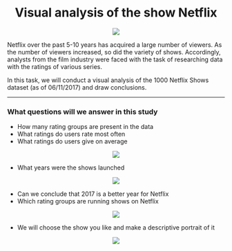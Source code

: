 <div id="header" align="center">
    <h1>Visual analysis of the show Netflix</h1>
</div>

<div id="picture" align="center"
    <a href="https://github.com/dmitps/visual-analysis-of-the-show-netflix/blob/main/images/netflix.png">
        <img src="https://github.com/dmitps/visual-analysis-of-the-show-netflix/blob/main/images/netflix.png">
    </a>
</div>


Netflix over the past 5-10 years has acquired a large number of viewers. As the number of viewers increased, so did the variety of shows. Accordingly, analysts from the film industry were faced with the task of researching data with the ratings of various series.

In this task, we will conduct a visual analysis of the 1000 Netflix Shows dataset (as of 06/11/2017) and draw conclusions.

____

### What questions will we answer in this study

* How many rating groups are present in the data
* What ratings do users rate most often
* What ratings do users give on average
 
<div id="picture" align="center"
    <a href="https://github.com/dmitps/visual-analysis-of-the-show-netflix/blob/main/images/frequent%20evaluations.png">
        <img src="https://github.com/dmitps/visual-analysis-of-the-show-netflix/blob/main/images/frequent%20evaluations.png">
    </a>
</div>
 
* What years were the shows launched
 
<div id="picture" align="center"
    <a href="https://github.com/dmitps/visual-analysis-of-the-show-netflix/blob/main/images/years.png">
        <img src="https://github.com/dmitps/visual-analysis-of-the-show-netflix/blob/main/images/years.png">
    </a>
</div>
 
* Can we conclude that 2017 is a better year for Netflix
* Which rating groups are running shows on Netflix
 
<div id="picture" align="center"
    <a href="https://github.com/dmitps/visual-analysis-of-the-show-netflix/blob/main/images/rating%20groups.png">
        <img src="https://github.com/dmitps/visual-analysis-of-the-show-netflix/blob/main/images/rating%20groups.png">
    </a>
</div>
 
* We will choose the show you like and make a descriptive portrait of it

<div id="picture" align="center"
    <a href="https://github.com/dmitps/visual-analysis-of-the-show-netflix/blob/main/images/show%20you%20like.png">
        <img src="https://github.com/dmitps/visual-analysis-of-the-show-netflix/blob/main/images/show%20you%20like.png">
    </a>
</div>
